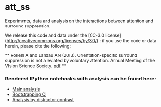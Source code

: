 att_ss
======

Experiments, data and analysis on the interactions between attention and surround suppression. 

We release this code and data under the [CC-3.0 license] (http://creativecommons.org/licenses/by/3.0/) : if you use the code or data herein, please cite the following :

** Rokem A and Landau AN (2013). Orientation-specific surround suppression is not alleviated by voluntary attention. Annual Meeting of the VIsion Science Society. [pdf](RokemLandauVSS2013Poster4.pdf) **


### Rendered IPython notebooks with analysis can be found here: 

- [Main analysis](http://nbviewer.ipython.org/github/arokem/att_ss/blob/master/GroupAnalysis.ipynb)
- [Bootstrapping CI](http://nbviewer.ipython.org/github/arokem/att_ss/blob/master/BootStrappingCI.ipynb)
- [Analysis by distractor contrast](http://nbviewer.ipython.org/github/arokem/att_ss/blob/master/AnalyzeByDistractor.ipynb)
